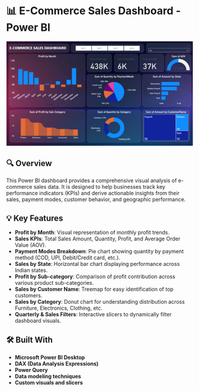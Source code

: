 # 📊 E-Commerce Sales Dashboard - Power BI

![Dashboard Preview](https://github.com/riyagarg11/e-Commerce-Analytics-Dashboard/blob/main/e-commerce-dash.jpg)

## 🔍 Overview

This Power BI dashboard provides a comprehensive visual analysis of e-commerce sales data. It is designed to help businesses track key performance indicators (KPIs) and derive actionable insights from their sales, payment modes, customer behavior, and geographic performance.

## 💡 Key Features

- **Profit by Month**: Visual representation of monthly profit trends.
- **Sales KPIs**: Total Sales Amount, Quantity, Profit, and Average Order Value (AOV).
- **Payment Modes Breakdown**: Pie chart showing quantity by payment method (COD, UPI, Debit/Credit card, etc.).
- **Sales by State**: Horizontal bar chart displaying performance across Indian states.
- **Profit by Sub-category**: Comparison of profit contribution across various product sub-categories.
- **Sales by Customer Name**: Treemap for easy identification of top customers.
- **Sales by Category**: Donut chart for understanding distribution across Furniture, Electronics, Clothing, etc.
- **Quarterly & Sales Filters**: Interactive slicers to dynamically filter dashboard visuals.

## 🛠️ Built With

- **Microsoft Power BI Desktop**
- **DAX (Data Analysis Expressions)**
- **Power Query**
- **Data modeling techniques**
- **Custom visuals and slicers**
